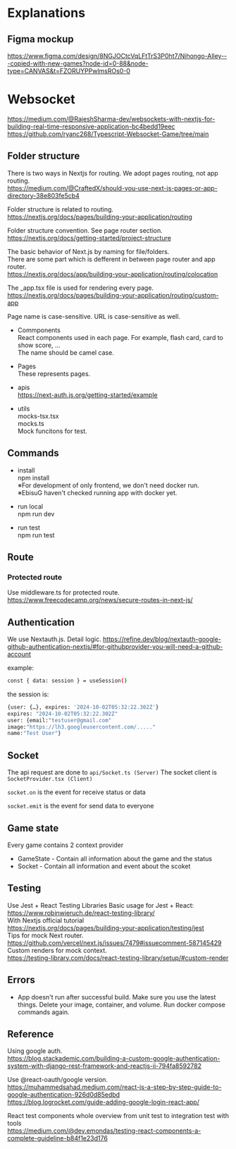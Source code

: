 # Explanations

## Figma mockup

https://www.figma.com/design/8NGJOCtcVqLFtTrS3P0ht7/Nihongo-Alley---copied-with-new-games?node-id=0-88&node-type=CANVAS&t=FZORUYPPwlmsROs0-0

# Websocket

https://medium.com/@RajeshSharma-dev/websockets-with-nextjs-for-building-real-time-responsive-application-bc4bedd19eec
https://github.com/ryanc268/Typescript-Websocket-Game/tree/main

## Folder structure

There is two ways in Nextjs for routing. We adopt pages routing, not app routing. <br>
https://medium.com/@CraftedX/should-you-use-next-js-pages-or-app-directory-38e803fe5cb4

Folder structure is related to routing.<br>
https://nextjs.org/docs/pages/building-your-application/routing

Folder structure convention. See page router section.<br>
https://nextjs.org/docs/getting-started/project-structure

The basic behavior of Next.js by naming for file/folders.<br>
There are some part which is defferent in between page router and app router.<br>
https://nextjs.org/docs/app/building-your-application/routing/colocation<br>

The \_app.tsx file is used for rendering every page.<br>
https://nextjs.org/docs/pages/building-your-application/routing/custom-app

Page name is case-sensitive. URL is case-sensitive as well.

- Commponents<br>
  React components used in each page. For example, flash card, card to show score, ...<br>
  The name should be camel case.

- Pages<br>
  These represents pages.<br>

- apis<br>
  https://next-auth.js.org/getting-started/example<br>

* utils<br>
  mocks-tsx.tsx<br>
  mocks.ts<br>
  Mock funcitons for test.

## Commands

- install<br>
  npm install<br>
  ※For development of only frontend, we don't need docker run.<br>
  ※EbisuG haven't checked running app with docker yet.

* run local<br>
  npm run dev<br>

* run test<br>
  npm run test

## Route

### Protected route

Use middleware.ts for protected route.
https://www.freecodecamp.org/news/secure-routes-in-next-js/<br>

## Authentication

We use Nextauth.js.
Detail logic.
https://refine.dev/blog/nextauth-google-github-authentication-nextjs/#for-githubprovider-you-will-need-a-github-account

example:

```bash
const { data: session } = useSession()
```

the session is:

```bash
{user: {…}, expires: '2024-10-02T05:32:22.302Z'}
expires: "2024-10-02T05:32:22.302Z"
user: {email:"testuser@gmail.com"
image:"https://lh3.googleusercontent.com/....."
name:"Test User"}
```

## Socket

The api request are done to `api/Socket.ts (Server)`
The socket client is `SocketProvider.tsx (Client)`

`socket.on` is the event for receive status or data

`socket.emit` is the event for send data to everyone

## Game state

Every game contains 2 context provider

- GameState - Contain all information about the game and the status
- Socket - Contain all information and event about the scoket

## Testing

Use Jest + React Testing Libraries
Basic usage for Jest + React:<br>
https://www.robinwieruch.de/react-testing-library/<br>
With Nextjs official tutorial<br>
https://nextjs.org/docs/pages/building-your-application/testing/jest<br>
Tips for mock Next router.<br>
https://github.com/vercel/next.js/issues/7479#issuecomment-587145429<br>
Custom renders for mock context.<br>
https://testing-library.com/docs/react-testing-library/setup/#custom-render

## Errors

- App doesn't run after successful build.
  Make sure you use the latest things. Delete your image, container, and volume. Run docker compose commands again.

## Reference

Using google auth.<br>
https://blog.stackademic.com/building-a-custom-google-authentication-system-with-django-rest-framework-and-reactjs-ii-794fa8592782

Use @react-oauth/google version.<br>
https://muhammedsahad.medium.com/react-js-a-step-by-step-guide-to-google-authentication-926d0d85edbd<br>
https://blog.logrocket.com/guide-adding-google-login-react-app/<br>

React test components whole overview from unit test to integration test with tools<br>
https://medium.com/@dev.emondas/testing-react-components-a-complete-guideline-b84f1e23d176
